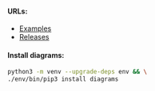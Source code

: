 #### URLs:
- [Examples](https://diagrams.mingrammer.com/docs/getting-started/examples)
- [Releases](https://github.com/mingrammer/diagrams/releases)

#### Install diagrams:
```bash
python3 -m venv --upgrade-deps env && \
./env/bin/pip3 install diagrams
```
